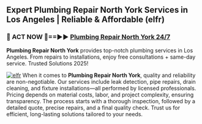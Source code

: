 ## Expert Plumbing Repair North York Services in Los Angeles | Reliable & Affordable (elfr)  

<h3>🚿 ACT NOW 🌟==►► <a href="https://tinyurl.com/2ne6vx2x" rel="nofollow">Plumbing Repair North York 24/7</a></h3>

**Plumbing Repair North York** provides top-notch plumbing services in Los Angeles. From repairs to installations, enjoy free consultations + same-day service. Trusted Solutions 2025!

[![elfr](https://i.imgur.com/4PFF4AK.jpeg)](https://tinyurl.com/2ne6vx2x)
When it comes to **Plumbing Repair North York**, quality and reliability are non-negotiable. Our services include leak detection, pipe repairs, drain cleaning, and fixture installations—all performed by licensed professionals. Pricing depends on material costs, labor, and project complexity, ensuring transparency. The process starts with a thorough inspection, followed by a detailed quote, precise repairs, and a final quality check. Trust us for efficient, long-lasting solutions tailored to your needs.